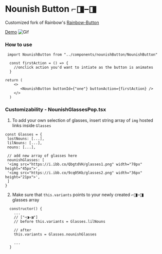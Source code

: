 # Nounish Button ⌐◨–◨

Customized fork of Rainbow's [Rainbow-Button](https://github.com/rainbow-me/rainbow-button)

[Demo](https://nounish-button.vercel.app/)
![Gif](https://s10.gifyu.com/images/nounishbutton_demoa83883b237f2cbd3.md.gif)


### How to use

`` import NounishButton from "../components/nounishButton/NounishButton"``


```
  const firstAction = () => {
    //onclick action you'd want to intiate as the button is animates
  }
  
return (
    <>
       <NounishButton buttonId={"one"} buttonAction={firstAction} />
    </>
  )

```

### Customizability - NounishGlassesPop.tsx

1. To add your own selection of glasses, insert string array of ``img`` hosted links inside ``Glasses``
```
const Glasses = {
 lostNouns: [...],
 lilNouns: [...],
 nouns: [...],
 
 // add new array of glasses here
 nounishGlasses: [
 '<img src="https://i.ibb.co/QbgtdVH/glasses1.png" width="78px" height="45px">',
 '<img src="https://i.ibb.co/9cq05Kb/glasses2.png" width="36px" height="21px">',
 ]
}

``` 
2. Make sure that ``this.variants`` points to your newly created ⌐◨–◨ glasses array
```
  constructor() {
    ...
    // ["⌐◨–◨"]
    // before this.variants = Glasses.lilNouns
    
    // after
    this.variants = Glasses.nounishGlasses
    
    ...
  }
    
```
